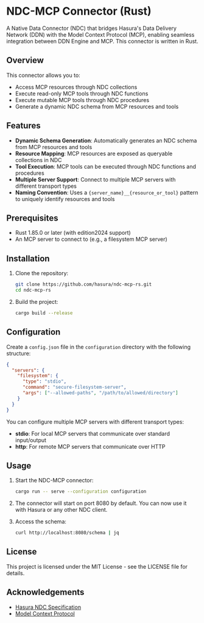 # NDC-MCP Connector (Rust)

A Native Data Connector (NDC) that bridges Hasura's Data Delivery Network (DDN) with the Model Context Protocol (MCP), enabling seamless integration between DDN Engine and MCP. This connector is written in Rust.

## Overview

This connector allows you to:

- Access MCP resources through NDC collections
- Execute read-only MCP tools through NDC functions
- Execute mutable MCP tools through NDC procedures
- Generate a dynamic NDC schema from MCP resources and tools

## Features

- **Dynamic Schema Generation**: Automatically generates an NDC schema from MCP resources and tools
- **Resource Mapping**: MCP resources are exposed as queryable collections in NDC
- **Tool Execution**: MCP tools can be executed through NDC functions and procedures
- **Multiple Server Support**: Connect to multiple MCP servers with different transport types
- **Naming Convention**: Uses a `{server_name}__{resource_or_tool}` pattern to uniquely identify resources and tools

## Prerequisites

- Rust 1.85.0 or later (with edition2024 support)
- An MCP server to connect to (e.g., a filesystem MCP server)

## Installation

1. Clone the repository:
   ```bash
   git clone https://github.com/hasura/ndc-mcp-rs.git
   cd ndc-mcp-rs
   ```

2. Build the project:
   ```bash
   cargo build --release
   ```

## Configuration

Create a `config.json` file in the `configuration` directory with the following structure:

```json
{
  "servers": {
    "filesystem": {
      "type": "stdio",
      "command": "secure-filesystem-server",
      "args": ["--allowed-paths", "/path/to/allowed/directory"]
    }
  }
}
```

You can configure multiple MCP servers with different transport types:

- **stdio**: For local MCP servers that communicate over standard input/output
- **http**: For remote MCP servers that communicate over HTTP

## Usage

1. Start the NDC-MCP connector:
   ```bash
   cargo run -- serve --configuration configuration
   ```

2. The connector will start on port 8080 by default. You can now use it with Hasura or any other NDC client.

3. Access the schema:
   ```bash
   curl http://localhost:8080/schema | jq
   ```

## License

This project is licensed under the MIT License - see the LICENSE file for details.

## Acknowledgements

- [Hasura NDC Specification](https://github.com/hasura/ndc-spec)
- [Model Context Protocol](https://github.com/hasura/rmcp)
